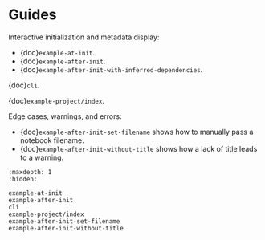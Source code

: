 # Guides

Interactive initialization and metadata display:

- {doc}`example-at-init`.
- {doc}`example-after-init`.
- {doc}`example-after-init-with-inferred-dependencies`.

{doc}`cli`.

{doc}`example-project/index`.

Edge cases, warnings, and errors:

- {doc}`example-after-init-set-filename` shows how to manually pass a notebook filename.
- {doc}`example-after-init-without-title` shows how a lack of title leads to a warning.

```{toctree}
:maxdepth: 1
:hidden:

example-at-init
example-after-init
cli
example-project/index
example-after-init-set-filename
example-after-init-without-title
```
